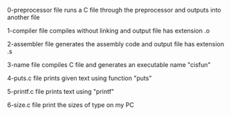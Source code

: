 0-preprocessor file runs a C file through the preprocessor and outputs into another file

1-compiler file compiles without linking and output file has extension .o

2-assembler file generates the assembly code and output file has extension .s

3-name file compiles C file and generates an executable name "cisfun"

4-puts.c file prints given text using function "puts"

5-printf.c file prints text using "printf"

6-size.c file print the sizes of type on my PC
